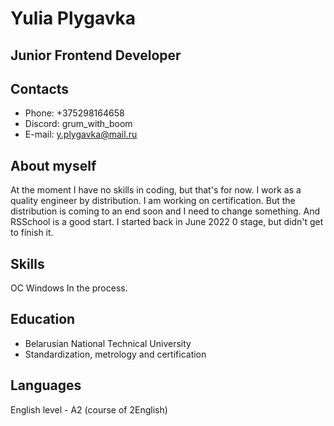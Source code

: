 # Yulia Plygavka
## Junior Frontend Developer
## Contacts
* Phone: +375298164658
* Discord: grum_with_boom
* E-mail: y.plygavka@mail.ru 
## About myself
At the moment I have no skills in coding, but that's for now. I work as a quality engineer by distribution. I am working on certification. But the distribution is coming to an end soon and I need to change something. And RSSchool is a good start. I started back in June 2022 0 stage, but didn't get to finish it.
## Skills
ОС Windows
In the process.
## Education
* Belarusian National Technical University
 * Standardization, metrology and certification
## Languages
English level - A2 (course of 2English) 
